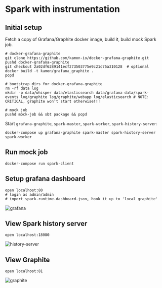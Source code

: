 Spark with instrumentation
==========================

Initial setup
-------------
Fetch a copy of Grafana/Graphite docker image, build it, build mock Spark job.
```
# docker-grafana-graphite
git clone https://github.com/kamon-io/docker-grafana-graphite.git
pushd docker-grafana-graphite
git checkout 2a02df6289141ecf273503775e9c21c75a310128  # optional
docker build -t kamon/grafana_graphite .
popd

# bootstrap dirs for docker-grafana-graphite
rm -rf data log
mkdir -p data/whisper data/elasticsearch data/grafana data/spark-events log/graphite log/graphite/webapp log/elasticsearch # NOTE: CRITICAL, graphite won't start otherwise!!!

# mock job
pushd mock-job && sbt package && popd
```

Start `grafana-graphite`, `spark-master`, `spark-worker`, `spark-history-server`:
```
docker-compose up grafana-graphite spark-master spark-history-server spark-worker
```

Run mock job
------------
```
docker-compose run spark-client
```

Setup grafana dashboard
-----------------------
```
open localhost:80
# login as admin/admin
# import spark-runtime-dashboard.json, hook it up to 'local graphite'
```
![grafana](/../docs/image/grafana.png?raw=true)

View Spark history server
-------------------------
```
open localhost:18080
```
![history-server](/../docs/image/history-server.png?raw=true)

View Graphite
-------------
```
open localhost:81
```
![graphite](/../docs/image/graphite.png?raw=true)
